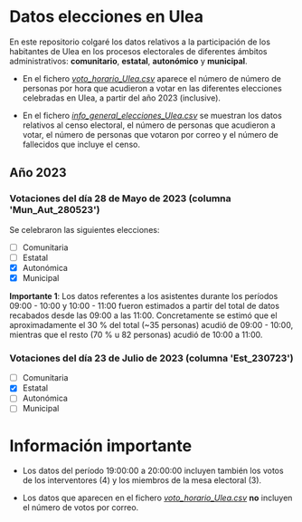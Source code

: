 # Datos elecciones en Ulea

En este repositorio colgaré los datos relativos a la participación de los habitantes de Ulea en los procesos electorales de diferentes ámbitos administrativos: **comunitario**, **estatal**, **autonómico** y **municipal**.

- En el fichero [*voto_horario_Ulea.csv*](https://github.com/EfraCL/elecciones_Ulea/blob/main/voto_horario_Ulea.csv) aparece el número de número de personas por hora que acudieron a votar en las diferentes elecciones celebradas en Ulea, a partir del año 2023 (inclusive). 

- En el fichero [*info_general_elecciones_Ulea.csv*]() se muestran los datos relativos al censo electoral, el número de personas que acudieron a votar, el número de personas que votaron por correo y el número de fallecidos que incluye el censo.

## Año 2023

### Votaciones del día 28 de Mayo de 2023 (columna 'Mun_Aut_280523')

Se celebraron las siguientes elecciones:

- [ ] Comunitaria
- [ ] Estatal
- [x] Autonómica
- [x] Municipal

**Importante 1**: Los datos referentes a los asistentes durante los períodos 09:00 - 10:00 y 10:00 - 11:00 fueron estimados a partir del total de datos recabados desde las 09:00 a las 11:00. Concretamente se estimó que el aproximadamente el 30 % del total (~35 personas) acudió de 09:00 - 10:00, mientras que el resto (70 % u 82 personas) acudió de 10:00 a 11:00.

### Votaciones del día 23 de Julio de 2023 (columna 'Est_230723')

- [ ] Comunitaria
- [x] Estatal
- [ ] Autonómica
- [ ] Municipal

# Información importante

- Los datos del período 19:00:00 a 20:00:00 incluyen también los votos de los interventores (4) y los miembros de la mesa electoral (3).

- Los datos que aparecen en el fichero [*voto_horario_Ulea.csv*](https://github.com/EfraCL/elecciones_Ulea/blob/main/voto_horario_Ulea.csv) **no** incluyen el número de votos por correo.
